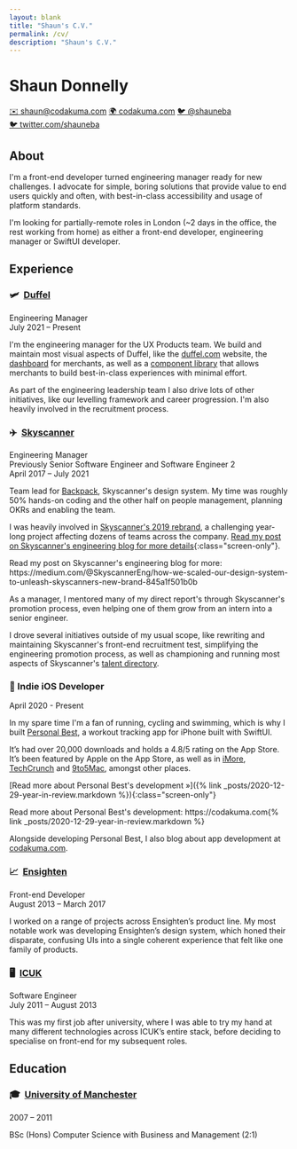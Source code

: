 ```yaml
---
layout: blank
title: "Shaun's C.V."
permalink: /cv/
description: "Shaun's C.V."
---
```


<h1 class="cv-title">Shaun Donnelly</h1>

<section class="cv-links">
  <a class="cv-button" href="mailto:shaun@codakuma.com">✉️&nbsp;shaun@codakuma.com</a>
  <a class="cv-button" href="https://codakuma.com">🌍&nbsp;codakuma.com</a>
  <a class="cv-button screen-only" href="https://twitter.com/shauneba">🐦&nbsp;@shauneba</a>
<a class="cv-button print-only" href="https://twitter.com/shauneba">🐦&nbsp;twitter.com/shauneba</a>
</section>

## About

I'm a front-end developer turned engineering manager ready for new challenges. I advocate for simple, boring solutions that provide value to end users quickly and often, with best-in-class accessibility and usage of platform standards.

I'm looking for partially-remote roles in London (~2 days in the office, the rest working from home) as either a front-end developer, engineering manager or SwiftUI developer.

## Experience

### 🛩 &nbsp;[Duffel](https://duffel.com)

<div class="cv-role">
    Engineering Manager
</div>

<div class="cv-date">
    July 2021 – Present
</div>

I'm the engineering manager for the UX Products team. We build and maintain most visual aspects of Duffel, like the [duffel.com](https://duffel.com) website, the [dashboard](https://app.duffel.com) for merchants, as well as a [component library](https://www.npmjs.com/package/@duffel/components) that allows merchants to build best-in-class experiences with minimal effort.

As part of the engineering leadership team I also drive lots of other initiatives, like our levelling framework and career progression. I'm also heavily involved in the recruitment process.

### ✈️ &nbsp;[Skyscanner](https://skyscanner.net)

<div class="cv-role">
    Engineering Manager
</div>

<div class="cv-previous-role">
    Previously Senior Software Engineer and Software Engineer 2
</div>

<div class="cv-date">
    April 2017 – July 2021
</div>

Team lead for [Backpack](https://backpack.github.io), Skyscanner's design system. My time was roughly 50% hands-on coding and the other half on people management, planning OKRs and enabling the team.

I was heavily involved in [Skyscanner's 2019 rebrand](https://koto.studio/project/skyscanner/), a challenging year-long project affecting dozens of teams across the company. [Read my post on Skyscanner's engineering blog for more details](https://medium.com/@SkyscannerEng/how-we-scaled-our-design-system-to-unleash-skyscanners-new-brand-845a1f501b0b){:class="screen-only"}.


<p class="print-only">
Read my post on Skyscanner's engineering blog for more: https://medium.com/@SkyscannerEng/how-we-scaled-our-design-system-to-unleash-skyscanners-new-brand-845a1f501b0b
</p>

As a manager, I mentored many of my direct report's through Skyscanner's promotion process, even helping one of them grow from an intern into a senior engineer.

I drove several initiatives outside of my usual scope, like rewriting and maintaining Skyscanner's front-end recruitment test, simplifying the engineering promotion process, as well as championing and running most aspects of Skyscanner's [talent directory](https://www.linkedin.com/posts/skyscanner_skyscanner-talent-directory-activity-6698944542705496064-5gRn).

### 📱&nbsp;Indie iOS Developer

<div class="cv-date">
    April 2020 - Present
</div>

In my spare time I'm a fan of running, cycling and swimming, which is why I built [Personal Best](https://getpersonalbest.com), a workout tracking app for iPhone built with SwiftUI.

It’s had over 20,000 downloads and holds a 4.8/5 rating on the App Store. It’s been featured by Apple on the App Store, as well as in [iMore](https://www.imore.com/fitness-companion-personal-best-now-lets-you-share-your-workouts-glorious-technicolor), [TechCrunch](https://techcrunch.com/2020/09/16/ios-14-widgets-you-can-try-today/) and [9to5Mac](https://9to5mac.com/2020/12/27/ios-14-widget-apps/), amongst other places.

[Read more about Personal Best's development &raquo;]({% link _posts/2020-12-29-year-in-review.markdown %}){:class="screen-only"}


<p class="print-only">
Read more about Personal Best's development: https://codakuma.com{% link _posts/2020-12-29-year-in-review.markdown %}
</p>

Alongside developing Personal Best, I also blog about app development at [codakuma.com](https://codakuma.com).

### 📈&nbsp;&nbsp;[Ensighten](https://www.ensighten.com)

<div class="cv-role">
    Front-end Developer
</div>

<div class="cv-date">
    August 2013 – March 2017
</div>

I worked on a range of projects across Ensighten’s product line. My most notable work was developing Ensighten’s design system, which honed their disparate, confusing UIs into a single coherent experience that felt like one family of products.

### 🖥️&nbsp;&nbsp;[ICUK](https://www.icuk.net)

<div class="cv-role">
    Software Engineer
</div>

<div class="cv-date">
    July 2011 – August 2013
</div>

This was my first job after university, where I was able to try my hand at many different technologies across ICUK’s entire stack, before deciding to specialise on front-end for my subsequent roles.

## Education

### 🎓&nbsp;&nbsp;[University of Manchester](https://www.cs.manchester.ac.uk)

<div class="cv-date">
    2007 – 2011
</div>

BSc (Hons) Computer Science with Business and Management (2:1)

